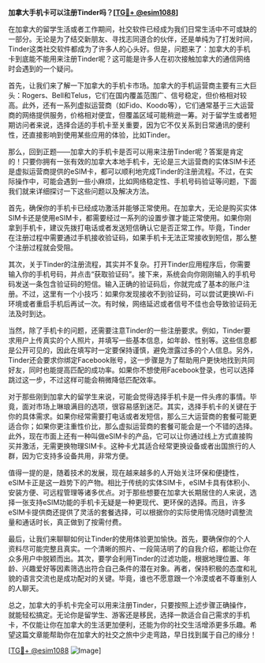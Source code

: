 **加拿大手机卡可以注册Tinder吗？[[TG💪+ @esim1088](https://t.me/s/esim1088)]**

在加拿大的留学生活或者工作期间，社交软件已经成为我们日常生活中不可或缺的一部分。无论是为了结交新朋友、寻找志同道合的伙伴，还是单纯为了打发时间，Tinder这类社交软件都成为了许多人的心头好。但是，问题来了：加拿大的手机卡到底能不能用来注册Tinder呢？这可能是许多人在初次接触加拿大的通信网络时会遇到的一个疑问。

首先，让我们来了解一下加拿大的手机卡市场。加拿大的手机运营商主要有三大巨头：Rogers、Bell和Telus，它们在国内覆盖范围广、信号稳定，但价格相对较高。此外，还有一系列虚拟运营商（如Fido、Koodo等），它们通常基于三大运营商的网络提供服务，价格相对便宜，但覆盖区域可能稍逊一筹。对于留学生或者短期访问者来说，选择合适的手机卡至关重要，因为它不仅关系到日常通讯的便利性，还直接影响到使用某些应用的体验，比如Tinder。

那么，回到正题——加拿大的手机卡是否可以用来注册Tinder呢？答案是肯定的！只要你拥有一张有效的加拿大本地手机卡，无论是三大运营商的实体SIM卡还是虚拟运营商提供的eSIM卡，都可以顺利地完成Tinder的注册流程。不过，在实际操作中，可能会遇到一些小麻烦，比如网络稳定性、手机号码验证等问题，下面我们就来详细探讨一下这些问题以及解决方法。

首先，确保你的手机卡已经成功激活并能够正常使用。在加拿大，无论是购买实体SIM卡还是使用eSIM卡，都需要经过一系列的设置步骤才能正常使用。如果你刚拿到手机卡，建议先拨打电话或者发送短信确认它是否正常工作。毕竟，Tinder在注册过程中需要通过手机接收验证码，如果手机卡无法正常接收到短信，那么整个注册过程就会受阻。

其次，关于Tinder的注册流程，其实并不复杂。打开Tinder应用程序后，你需要输入你的手机号码，并点击“获取验证码”。接下来，系统会向你刚刚输入的手机号码发送一条包含验证码的短信。输入正确的验证码后，你就完成了基本的账户注册。不过，这里有一个小技巧：如果你发现接收不到验证码，可以尝试更换Wi-Fi环境或者重启手机后再试一次。有时候，网络延迟或者信号不佳也会导致验证码无法及时到达。

当然，除了手机卡的问题，还需要注意Tinder的一些注册要求。例如，Tinder要求用户上传真实的个人照片，并填写一些基本信息，如年龄、性别等。这些信息都是公开可见的，因此在填写时一定要保持谨慎，避免泄露过多的个人信息。另外，Tinder还会要求你绑定Facebook账号，这一步骤是为了帮助用户更快地找到共同好友，同时也能提高匹配的成功率。如果你不想使用Facebook登录，也可以选择跳过这一步，不过这样可能会稍微降低匹配效率。

对于那些刚到加拿大的留学生来说，可能会觉得选择手机卡是一件头疼的事情。毕竟，面对市场上琳琅满目的选项，很容易感到迷茫。其实，选择手机卡的关键在于你的具体需求。如果你经常需要打电话或者发短信，那么三大运营商的套餐可能更适合你；如果你更注重性价比，那么虚拟运营商的套餐可能会是一个不错的选择。此外，现在市面上还有一种叫做eSIM卡的产品，它可以让你通过线上方式直接购买并激活，无需更换物理SIM卡。这种卡尤其适合经常更换设备或者出国旅行的人群，因为它支持多设备共用，非常方便。

值得一提的是，随着技术的发展，现在越来越多的人开始关注环保和便捷性，eSIM卡正是这一趋势下的产物。相比于传统的实体SIM卡，eSIM卡具有体积小、安装方便、可远程管理等诸多优点。对于那些想要在加拿大长期居住的人来说，选择一张支持eSIM功能的手机卡无疑是一种更现代、更环保的选择。而且，许多eSIM卡提供商还提供了灵活的套餐选择，可以根据你的实际使用情况随时调整流量和通话时长，真正做到了按需付费。

最后，让我们来聊聊如何让Tinder的使用体验更加愉快。首先，要确保你的个人资料尽可能完整且真实。一个清晰的照片、一段简洁明了的自我介绍，都能让你在众多用户中脱颖而出。其次，要学会利用Tinder的过滤功能，根据地理位置、年龄、兴趣爱好等因素筛选出符合自己条件的潜在对象。再者，保持积极的态度和礼貌的语言交流也是成功配对的关键。毕竟，谁也不愿意跟一个冷漠或者不尊重别人的人聊天。

总之，加拿大的手机卡完全可以用来注册Tinder，只要按照上述步骤正确操作，就能轻松搞定。无论你是留学生、游客还是移民，选择一款适合自己需求的手机卡，不仅能让你在加拿大的生活更加便利，还能为你的社交生活增添更多乐趣。希望这篇文章能帮助你在加拿大的社交之旅中少走弯路，早日找到属于自己的缘分！

[[TG💪+ @esim1088](https://t.me/s/esim1088) ![Image](https://i.postimg.cc/4NQfJmqS/Snipaste-2025-05-13-00-14-12.png)]